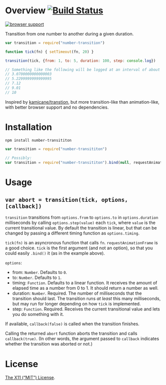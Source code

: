 Overview [![Build Status](https://travis-ci.org/lydell/number-transititon.svg?branch=master)](https://travis-ci.org/lydell/number-transititon)
========

[![browser support](https://ci.testling.com/lydell/number-transition.png)](https://ci.testling.com/lydell/number-transition)

Transition from one number to another during a given duration.

```js
var transition = require("number-transition")

function tick(fn) { setTimeout(fn, 20) }

transition(tick, {from: 1, to: 5, duration: 100, step: console.log})

// Something like the following will be logged at an interval of about 20ms:
// 3.0700000000000003
// 5.2299999999999995
// 7.12
// 9.01
// 10
```

Inspired by [kamicane/transtion], but more transition-like than animation-like,
with better browser support and no dependencies.

[kamicane/transtion]: https://github.com/kamicane/transition


Installation
============

`npm install number-transititon`

```js
var transition = require("number-transititon")

// Possibly:
var transition = require("number-transititon").bind(null, requestAnimationFrame)
```

Usage
=====

`var abort = transition(tick, options, [callback])`
---------------------------------------------------

`transition` transitions from `options.from` to `options.to` in
`options.duration` milliseconds by calling `options.step(value)` each `tick`,
where `value` is the current transitional value. By default the transition is
linear, but that can be changed by passing a different timing function as
`options.timing`.

`tick(fn)` is an asyncronous function that calls `fn`. `requestAnimationFrame`
is a good choice. `tick` is the first argument (and not an option), so that you
could easily `.bind()` it (as in the example above).

`options`:

- from: `Number`. Defaults to `0`.
- to: `Number`. Defaults to `1`.
- timing: `Function`. Defaults to a linear function. It receives the amount of
  elapsed time as a number from 0 to 1. It should return a number as well.
- duration: `Number`. Required. The number of milliseconds that the transition
  should last. The transition runs _at least_ this many milliseconds, but may
  run for longer depending on how `tick` is implemented.
- step: `Function`. Required. Receives the current transitional value and lets
  you do something with it.

If available, `callback(false)` is called when the transition finishes.

Calling the returned `abort` function aborts the transition and calls
`callback(true)`. (In other words, the argument passed to `callback` indicates
whether the transition was aborted or not.)


License
=======

[The X11 (“MIT”) License](LICENSE).
